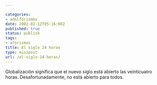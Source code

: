 ```yaml
---

categories:
- adolforismos
date: 2002-02-12T05:16:00Z
published: true
status: publish
tags:
- aforismos
title: El siglo 24 horas
type: minipost
url: /el-siglo-24-horas/
---
```


Globalización significa que el nuevo siglo está abierto las veinticuatro horas.
Desafortunadamente, no está abierto para todos.
